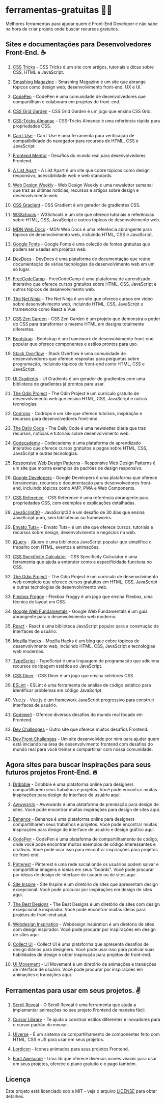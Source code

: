 # ferramentas-gratuitas 🧑‍💻
Melhores ferramentas para ajudar quem é Front-End Developer e não sabe na hora de criar projeto onde buscar recursos gratuitos.

## Sites e documentações para Desenvolvedores Front-End. ☕

1. [CSS Tricks](https://css-tricks.com/) - CSS Tricks é um site com artigos, tutoriais e dicas sobre CSS, HTML e JavaScript.

2. [Smashing Magazine](https://www.smashingmagazine.com/) - Smashing Magazine é um site que abrange tópicos como design web, desenvolvimento front-end, UX e UI.

3. [CodePen](https://codepen.io/) - CodePen é uma comunidade de desenvolvedores que compartilham e colaboram em projetos de front-end.

4. [CSS Grid Garden](https://cssgridgarden.com/) - CSS Grid Garden é um jogo que ensina CSS Grid.

5. [CSS-Tricks Almanac](https://css-tricks.com/almanac/) - CSS-Tricks Almanac é uma referência rápida para propriedades CSS.

6. [Can I Use](https://caniuse.com/) - Can I Use é uma ferramenta para verificação de compatibilidade do navegador para recursos de HTML, CSS e JavaScript.

7. [Frontend Mentor](https://www.frontendmentor.io/challenges) - Desafios do mundo real para desenvolvedores Frontend.

8. [A List Apart](https://alistapart.com/) - A List Apart é um site que cobre tópicos como design responsivo, acessibilidade web e web standards.

9. [Web Design Weekly](https://web-design-weekly.com/) - Web Design Weekly é uma newsletter semanal que traz as últimas notícias, recursos e artigos sobre design e desenvolvimento web.

10. [CSS Gradient](https://cssgradient.io/) - CSS Gradient é um gerador de gradientes CSS.

11. [W3Schools](https://www.w3schools.com/) - W3Schools é um site que oferece tutoriais e referências sobre HTML, CSS, JavaScript e outros tópicos de desenvolvimento web.

12. [MDN Web Docs](https://developer.mozilla.org/en-US/) - MDN Web Docs é uma referência abrangente para tópicos de desenvolvimento web, incluindo HTML, CSS e JavaScript.

13. [Google Fonts](https://fonts.google.com/) - Google Fonts é uma coleção de fontes gratuitas que podem ser usadas em projetos web.

14. [DevDocs](https://devdocs.io/) - DevDocs é uma plataforma de documentação que reúne documentação de várias tecnologias de desenvolvimento web em um só lugar.

15. [FreeCodeCamp](https://www.freecodecamp.org/) - FreeCodeCamp é uma plataforma de aprendizado interativo que oferece cursos gratuitos sobre HTML, CSS, JavaScript e outros tópicos de desenvolvimento web.

16. [The Net Ninja](https://www.thenetninja.co.uk/) - The Net Ninja é um site que oferece cursos em vídeo sobre desenvolvimento web, incluindo HTML, CSS, JavaScript e frameworks como React e Vue.

17. [CSS Zen Garden](http://www.csszengarden.com/) - CSS Zen Garden é um projeto que demonstra o poder do CSS para transformar o mesmo HTML em designs totalmente diferentes.

18. [Bootstrap](https://getbootstrap.com/) - Bootstrap é um framework de desenvolvimento front-end popular que oferece componentes e estilos prontos para uso.

19. [Stack Overflow](https://stackoverflow.com/) - Stack Overflow é uma comunidade de desenvolvedores que oferece respostas para perguntas sobre programação, incluindo tópicos de front-end como HTML, CSS e JavaScript.

20. [UI Gradients](https://uigradients.com/) - UI Gradients é um gerador de gradientes com uma biblioteca de gradientes já prontos para usar.

21. [The Odin Project](https://www.theodinproject.com/) - The Odin Project é um currículo gratuito de desenvolvimento web que ensina HTML, CSS, JavaScript e outras tecnologias.

22. [Codrops](https://tympanus.net/codrops/) - Codrops é um site que oferece tutoriais, inspiração e recursos para desenvolvedores front-end.

23. [The Daily Code](https://thedailycode.co.uk/) - The Daily Code é uma newsletter diária que traz recursos, notícias e tutoriais sobre desenvolvimento web.

24. [Codecademy](https://www.codecademy.com/) - Codecademy é uma plataforma de aprendizado interativo que oferece cursos gratuitos e pagos sobre HTML, CSS, JavaScript e outras tecnologias.

25. [Responsive Web Design Patterns](http://bradfrost.github.io/this-is-responsive/patterns.html) - Responsive Web Design Patterns é um site que mostra exemplos de padrões de design responsivo.

26. [Google Developers](https://developers.google.com/) - Google Developers é uma plataforma que oferece ferramentas, recursos e documentação para desenvolvedores front-end, incluindo tópicos como AMP, PWA e Web Components.

27. [CSS Reference](https://cssreference.io/) - CSS Reference é uma referência abrangente para propriedades CSS, com exemplos e explicações detalhadas.

28. [JavaScript30](https://javascript30.com/) - JavaScript30 é um desafio de 30 dias que ensina JavaScript puro, sem bibliotecas ou frameworks.

29. [Envato Tuts+](https://tutsplus.com/) - Envato Tuts+ é um site que oferece cursos, tutoriais e recursos sobre design, desenvolvimento e negócios na web.

30. [jQuery](https://jquery.com/) - jQuery é uma biblioteca JavaScript popular que simplifica o trabalho com HTML, eventos e animações.

31. [CSS Specificity Calculator](https://specificity.keegan.st/) - CSS Specificity Calculator é uma ferramenta que ajuda a entender como a especificidade funciona no CSS.

32. [The Odin Project](https://www.theodinproject.com/) - The Odin Project é um currículo de desenvolvimento web completo que oferece cursos gratuitos em HTML, CSS, JavaScript e outras tecnologias de desenvolvimento web.

33. [Flexbox Froggy](https://flexboxfroggy.com/) - Flexbox Froggy é um jogo que ensina Flexbox, uma técnica de layout em CSS.

34. [Google Web Fundamentals](https://developers.google.com/web/fundamentals) - Google Web Fundamentals é um guia abrangente para o desenvolvimento web moderno.

35. [React](https://reactjs.org/) - React é uma biblioteca JavaScript popular para a construção de interfaces de usuário.

36. [Mozilla Hacks](https://hacks.mozilla.org/) - Mozilla Hacks é um blog que cobre tópicos de desenvolvimento web, incluindo HTML, CSS, JavaScript e tecnologias web modernas.

37. [TypeScript](https://www.typescriptlang.org/) - TypeScript é uma linguagem de programação que adiciona recursos de tipagem estática ao JavaScript.

38. [CSS Diner](https://flukeout.github.io/) - CSS Diner é um jogo que ensina seletores CSS.

39. [ESLint](https://eslint.org/) - ESLint é uma ferramenta de análise de código estático para identificar problemas em código JavaScript.

40. [Vue.js](https://vuejs.org/) - Vue.js é um framework JavaScript progressivo para construir interfaces de usuário.

41. [Codewell](https://www.codewell.cc/challenges) - Oferece diversos desafios do mundo real focado em Frontend.

42. [Dev Challenges](https://devchallenges.io/) - Outro site que oferece muitos desafios Frontend. 

43. [Dev Front Challenges](https://devfrontchallenges.netlify.app/) - Um site desenvolvido por mim para ajudar quem está iniciando na área de desenvolvimento frontend com desafios do mundo real para você treinar e compartilhar com nossa comunidade.

## Agora sites para buscar inspirações para seus futuros projetos Front-End. 🔥

1. [Dribbble](https://dribbble.com/) - Dribbble é uma plataforma online para designers compartilharem seus trabalhos e projetos. Você pode encontrar muitas inspirações para design de interface de usuário aqui.

2. [Awwwards](https://www.awwwards.com/) - Awwwards é uma plataforma de premiação para design de sites. Você pode encontrar muitas inspirações para design de sites aqui.

3. [Behance](https://www.behance.net/) - Behance é uma plataforma online para designers compartilharem seus trabalhos e projetos. Você pode encontrar muitas inspirações para design de interface de usuário e design gráfico aqui.

4. [CodePen](https://codepen.io/) - CodePen é uma plataforma de compartilhamento de código, onde você pode encontrar muitos exemplos de código interessantes e criativos. Você pode usar isso para encontrar inspirações para projetos de front-end.

5. [Pinterest](https://www.pinterest.com/) - Pinterest é uma rede social onde os usuários podem salvar e compartilhar imagens e ideias em seus "boards". Você pode procurar por ideias de design de interface de usuário ou de sites aqui.

6. [Site Inspire](https://www.siteinspire.com/) - Site Inspire é um diretório de sites que apresentam design excepcional. Você pode procurar por inspirações em design de sites aqui.

7. [The Best Designs](https://www.thebestdesigns.com/) - The Best Designs é um diretório de sites com design excepcional e inspirador. Você pode encontrar muitas ideias para projetos de front-end aqui.

8. [Webdesign Inspiration](https://www.webdesign-inspiration.com/) - Webdesign Inspiration é um diretório de sites com design inspirador. Você pode procurar por inspirações em design de sites aqui.

9. [Collect UI](https://collectui.com/) - Collect UI é uma plataforma que apresenta desafios de design diários para designers. Você pode usar isso para praticar suas habilidades de design e obter inspiração para projetos de front-end.

10. [UI Movement](https://uimovement.com/) - UI Movement é um diretório de animações e transições de interface de usuário. Você pode procurar por inspirações em animações e transições aqui.

## Ferramentas para usar em seus projetos. ✌️

1. [Scroll Reveal](https://scrollrevealjs.org/) - O Scroll Reveal é uma ferramenta que ajuda a implementar animações no seu projeto Frontend de maneira fácil.

2. [Cursor Library](https://profyr.com/#/) - Te ajuda a construir estilos diferentes e inovadores para o cursor padrão do mouse.

3. [UIverse](https://uiverse.io/) - É um sistema de compartilhamento de componentes feito com HTML, CSS e JS para usar em seus projetos.

4. [Lordicon](https://lordicon.com/) - Icones animados para seus projetos Frontend.

5. [Font Awesome](https://fontawesome.com) - Uma lib que oferece diversos icones visuais para usar em seus projetos, oferece o plano gratuito e o pago também.

## Licença

Este projeto está licenciado sob a MIT - veja o arquivo [LICENSE](LICENSE) para obter detalhes.
